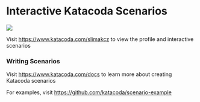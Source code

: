 # Interactive Katacoda Scenarios

[![](http://shields.katacoda.com/katacoda/slimakcz/count.svg)](https://www.katacoda.com/slimakcz "Get your profile on Katacoda.com")

Visit https://www.katacoda.com/slimakcz to view the profile and interactive scenarios

### Writing Scenarios
Visit https://www.katacoda.com/docs to learn more about creating Katacoda scenarios

For examples, visit https://github.com/katacoda/scenario-example
